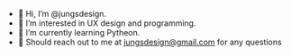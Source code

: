 - 👋 Hi, I’m @jungsdesign. 
- 👀 I’m interested in UX design and programming. 
- 🌱 I’m currently learning Pytheon. 
- 💞️ Should reach out to me at jungsdesign@gmail.com for any questions

<!---
jungsdesign/jungsdesign is a ✨ special ✨ repository because its `README.md` (this file) appears on your GitHub profile.
You can click the Preview link to take a look at your changes.
--->
